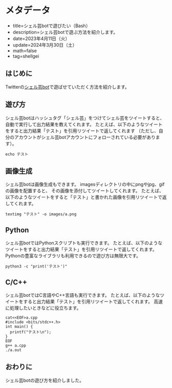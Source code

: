 # メタデータ
- title=シェル芸botで遊びたい（Bash）
- description=シェル芸botで遊ぶ方法を紹介します。
- date=2023年4月11日（火）
- update=2024年3月30日（土）
- math=false
- tag=shellgei

## はじめに
Twitterの<a href="https://twitter.com/minyoruminyon">シェル芸bot</a>で遊ばせていただく方法を紹介します。

## 遊び方
シェル芸botはハッシュタグ「シェル芸」をつけてシェル芸をツイートすると、
自動で実行して出力結果を教えてくれます。
たとえば、以下のようなツイートをすると出力結果「テスト」を引用リツイートで返してくれます
（ただし、自分のアカウントがシェル芸botアカウントにフォローされている必要があります）。

```
echo テスト
```
    
## 画像生成
シェル芸botは画像生成もできます。
imagesディレクトリの中にpngやjpg、gifの画像を配置すると、
その画像を添付してツイートしてくれます。
たとえば、以下のようなツイートをすると「テスト」と書かれた画像を引用リツイートで返してくれます。

```
textimg "テスト" -o images/a.png
```

## Python
シェル芸botではPythonスクリプトも実行できます。
たとえば、以下のようなツイートをすると出力結果「テスト」を引用リツイートで返してくれます。
Pythonの豊富なライブラリも利用できるので遊び方は無限大です。

```
python3 -c "print('テスト')"
```

## C/C++
シェル芸botではC言語やC++言語も実行できます。
たとえば、以下のようなツイートをすると出力結果「テスト」を引用リツイートで返してくれます。
高速に処理したいときなどに役立ちます。

```
cat<<EOF>a.cpp
#include <bits/stdc++.h>
int main() {
  printf("テスト\n");
}
EOF
g++ a.cpp
./a.out
```

## おわりに
シェル芸botの遊び方を紹介しました。
